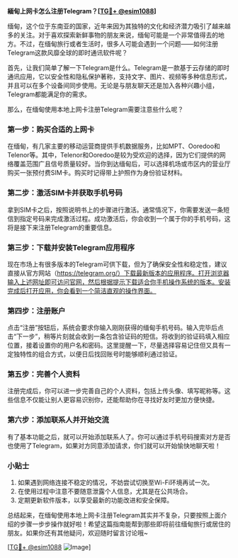**緬甸上网卡怎么注册Telegram？[[TG💪+ @esim1088](https://t.me/s/esim1088)]**

缅甸，这个位于东南亚的国家，近年来因为其独特的文化和经济潜力吸引了越来越多的关注。对于喜欢探索新鲜事物的朋友来说，缅甸可能是一个非常值得去的地方。不过，在缅甸旅行或者生活时，很多人可能会遇到一个问题——如何注册Telegram这款风靡全球的即时通讯软件呢？

首先，让我们简单了解一下Telegram是什么。Telegram是一款基于云存储的即时通讯应用，它以安全性和隐私保护著称，支持文字、图片、视频等多种信息形式，并且可以在多个设备间同步使用。无论是与朋友聊天还是加入各种兴趣小组，Telegram都能满足你的需求。

那么，在缅甸使用本地上网卡注册Telegram需要注意些什么呢？

### 第一步：购买合适的上网卡

在缅甸，有几家主要的移动运营商提供手机数据服务，比如MPT、Ooredoo和Telenor等。其中，Telenor和Ooredoo是较为受欢迎的选择，因为它们提供的网络覆盖范围广且信号质量较好。当你到达缅甸后，可以选择机场或市区内的营业厅购买一张预付费SIM卡。购买时记得带上护照作为身份验证材料。

### 第二步：激活SIM卡并获取手机号码

拿到SIM卡之后，按照说明书上的步骤进行激活。通常情况下，你需要发送一条短信到指定号码来完成激活过程。成功激活后，你会收到一个属于你的手机号码，这将是接下来注册Telegram的重要信息。

### 第三步：下载并安装Telegram应用程序

现在市场上有很多版本的Telegram可供下载，但为了确保安全性和稳定性，建议直接从官方网站（https://telegram.org/）下载最新版本的应用程序。打开浏览器输入上述网址即可访问官网，然后根据提示下载适合你手机操作系统的版本。安装完成后打开应用，你会看到一个简洁直观的操作界面。

### 第四步：注册账户

点击“注册”按钮后，系统会要求你输入刚刚获得的缅甸手机号码。输入完毕后点击“下一步”，稍等片刻就会收到一条包含验证码的短信。将收到的验证码填入相应位置，接着设置你的用户名和密码。这里提醒一下，尽量选择容易记住但又具有一定独特性的组合方式，以便日后找回账号时能够顺利通过验证。

### 第五步：完善个人资料

注册完成后，你可以进一步完善自己的个人资料，包括上传头像、填写昵称等。这些信息不仅能让别人更容易识别你，还能帮助你在寻找好友时更加方便快捷。

### 第六步：添加联系人并开始交流

有了基本功能之后，就可以开始添加联系人了。你可以通过手机号码搜索对方是否也使用了Telegram，如果对方同意添加请求，你们就可以开始愉快地聊天啦！

### 小贴士

1. 如果遇到网络连接不稳定的情况，不妨尝试切换至Wi-Fi环境再试一次。
2. 在使用过程中注意不要随意泄露个人信息，尤其是在公共场合。
3. 定期更新软件版本，以享受最新的功能改进和安全保障。

总结起来，在缅甸使用本地上网卡注册Telegram其实并不复杂，只要按照上面介绍的步骤一步步操作就好啦！希望这篇指南能帮到那些即将前往缅甸旅行或居住的朋友。如果你还有其他疑问，欢迎随时留言讨论哦~

[[TG💪+ @esim1088](https://t.me/s/esim1088) ![Image](https://i.postimg.cc/4NQfJmqS/Snipaste-2025-05-13-00-14-12.png)]
